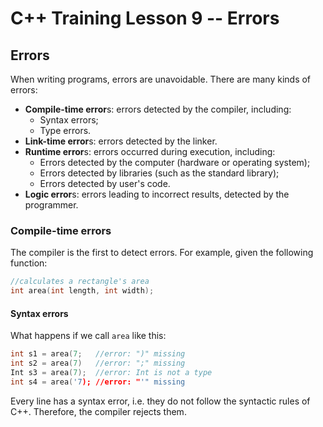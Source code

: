 # C++ Training Lesson 9 -- Errors

## Errors

When writing programs, errors are unavoidable. There are many kinds of errors:

- **Compile-time error**s: errors detected by the compiler, including:
    - Syntax errors;
    - Type errors.
- **Link-time error**s: errors detected by the linker.
- **Runtime error**s: errors occurred during execution, including:
    - Errors detected by the computer (hardware or operating system);
    - Errors detected by libraries (such as the standard library);
    - Errors detected by user's code.
- **Logic error**s: errors leading to incorrect results, detected by the programmer.

### Compile-time errors

The compiler is the first to detect errors. For example, given the following function:

```C++
//calculates a rectangle's area
int area(int length, int width);
```

#### Syntax errors

What happens if we call `area` like this:

```C++
int s1 = area(7;   //error: ")" missing
int s2 = area(7)   //error: ";" missing
Int s3 = area(7);  //error: Int is not a type
int s4 = area('7); //error: "'" missing
```

Every line has a syntax error, i.e. they do not follow the syntactic rules of C++. Therefore, the compiler rejects them.
